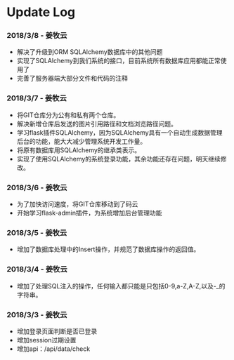 # Update Log

### 2018/3/8 - 姜牧云
* 解决了升级到ORM SQLAlchemy数据库中的其他问题
* 实现了SQLAlchemy到我们系统的接口，目前系统所有数据库应用都能正常使用了
* 完善了服务器端大部分文件和代码的注释

### 2018/3/7 - 姜牧云
* 将GIT仓库分为公有和私有两个仓库。
* 解决新增仓库后发送的图片引用路径和文档浏览路径问题。
* 学习flask插件SQLAlchemy，因为SQLAlchemy具有一个自动生成数据管理后台的功能，能大大减少管理系统开发工作量。
* 将原有数据库用SQLAlchemy的继承类表示。
* 实现了使用SQLAlchemy的系统登录功能，其余功能还存在问题，明天继续修改。

### 2018/3/6 - 姜牧云
* 为了加快访问速度，将GIT仓库移动到了码云
* 开始学习flask-admin插件，为系统增加后台管理功能

### 2018/3/5 - 姜牧云
* 增加了数据库处理中的Insert操作，并规范了数据库操作的返回值。

### 2018/3/4 - 姜牧云
* 增加了处理SQL注入的操作，任何输入都只能是只包括0-9,a-Z,A-Z,以及-_的字符串。

### 2018/3/3 - 姜牧云
* 增加登录页面判断是否已登录
* 增加session过期设置
* 增加api：/api/data/check 